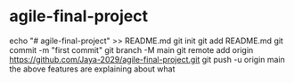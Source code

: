# agile-final-project
echo "# agile-final-project" >> README.md
git init
git add README.md
git commit -m "first commit"
git branch -M main
git remote add origin https://github.com/Jaya-2029/agile-final-project.git
git push -u origin main     the above features are explaining about what
